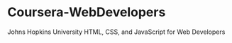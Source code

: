 # Coursera-WebDevelopers
<span>Johns Hopkins University</span>
<span>HTML, CSS, and JavaScript for Web Developers</span>
